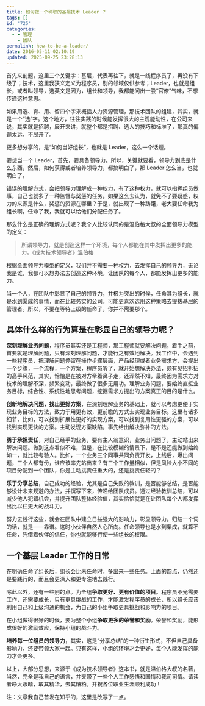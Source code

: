 ```yaml
---
title: 如何做一个称职的基层技术 Leader ？
tags: []
id: '725'
categories:
  - - 管理
    - 团队
permalink: how-to-be-a-leader/
date: 2016-05-11 02:10:19
updated: 2025-09-25 23:28:13
---
```


首先来剖题，这里三个关键字：基层，代表再往下，就是一线程序员了，再没有下级了；技术，这里我狭义定义为程序员，别的领域仅供参考；Leader，也就是组长，或者叫领导，选英文是因为，组长和领导，我都能问出一股“官僚”气味，不想传递这种意思。
<!-- more -->
如果用选、育、用、留四个字来概括人力资源管理，那技术团队的组建，其实，就是一个“选”字。这个地方，往往实践的时候能发挥很大的主观能动性，在公司来说，其实就是招聘，展开来讲，就整个都是招聘、选人的技巧和标准了，那真的偏题太远，不展开了。

更多想分享的，是“如何当好组长”，也就是 Leader，这么一个话题。

要想当一个 Leader，首先，要具备领导力。所以，关键就要看，领导力到底是什么东西，然后，如何获得或者培养领导力，都搞明白了，那 Leader 怎么当，也就明白了。

错误的理解方式，会把领导力理解成一种权力，有了这种权力，就可以指挥组员做事，自己也就多了一种监督与奖惩的任务。如果这么去认为，就免不了要疑惑，权力的来源是什么，奖惩的资源在哪里？于是，就出现了一种踌躇，老大要任命我为组长啊，任命了我，我就可以给他们分配任务了。

那么什么是正确的理解方式呢？我个人比较认同的是温伯格大叔的全面领导力模型的定义：

> 所谓领导力，就是创造这样一个环境，每个人都能在其中发挥出更多的能力。《成为技术领导者》温伯格

根据全面领导力模型的定义，我们并不需要一种权力，去发挥自己的领导力，无论我是谁，我都可以想办法去创造这种环境，让团队的每个人，都能发挥出更多的能力。

当一个人，在团队中彰显了自己的领导力，并极为突出的时候，任命其为组长，就是水到渠成的事情，而在比较务实的公司，可能更喜欢选用这种策略去提拔基层的管理者。所以，不要在等待上级的任命了，你并不需要那个。

## 具体什么样的行为算是在彰显自己的领导力呢？

**深刻理解业务问题**，程序员其实还是工程师，那工程师就要解决问题，着手之前，首要就是理解问题，只有深刻理解问题，才能行之有效地解决。我工作中，会遇到一些程序员，把理解问题停留在操作步骤层面，产品经理或者业务需求方，会提出一个步骤，一个流程，一个方案，程序员听了，就开始想解决办法，颇有见招拆招的高手风范，其实，恰恰是在被对方牵着鼻子走，还浑然不知，最终因为需求方对技术的理解不深，频繁变动，最终做了很多无用功。理解业务问题，要始终直抵业务目标，综合性、系统性地思考问题，挖掘需求方提出的方案真正的目的是什么。

**创新地解决问题，找出更好方案**，在深刻理解业务的基础上，就可以考虑更便于实现业务目标的方法，致力于用更有效，更前瞻的方式去实现业务目标。这里有诸多细节，比如，可以找到扩展性更好的实现方案，可以找到复用性更强的方案，可以找到实现更快的方案。主动发现方案缺陷，事先给出解决弥补的方法。

**勇于承担责任**，对自己经手的业务，要有主人翁意识，业务出问题了，主动站出来解决问题。做到这点看似不难，但是，在比较模糊的情景下，是不是还能做到始终如一，就比较考验人。比如，一个业务三个同事共同负责开发，上线后，爆出问题，三个人都有份，谁应该率先站出来？有三个工作量相似，但是风险大小不同的项目分配到一个团队，你是主动挑责任重大的，还是挑责任轻的？

**乐于分享总结**，自己成功的经验，尤其是自己失败的教训，是否能够总结，是否能够设计未来规避的办法，并撰写下来，传递给团队成员。通过经验教训总结，可以减少他人犯错机会，并提升团队整体经验值，其实恰恰就是在让团队每个人都发挥出比以往更大的战斗力。

努力去践行这些，就会在团队中建立日益强大的影响力，彰显领导力。归结一个词的话，就是——靠谱。这时小伙伴自然人心所向。任命领导也是水到渠成，就算不任命，凭借着伙伴的信任，你也就能够行使一些组长的权限。

## 一个基层 Leader 工作的日常

在明确任命了组长后，组长会比未任命时，多出来一些任务。上面的四点，仍然还是要践行的，而且会更深入和更专注地去践行。

除此以外，还有一些别的点。为全组**争取更好、更有价值的项目**。程序员不光需要工作，还需要成长，只有更具挑战的工作，才能激发程序员的成长，所以组长应该利用自己和上级沟通的机会，为自己的小组争取更具挑战和影响力的项目。

在小组做得很好的时候，要为整个小组**争取更多的荣誉和奖励**。荣誉和奖励，能形成很好的激励效应，保持小组的战斗力。

**培养每一位组员的领导力**，其实，这是“分享总结”的一种衍生形式，不但自己具备影响力，还要带领大家一起。只有这样，小组的环境才会更好，每个人能发挥的能力才会更多。

以上，大部分思想，来源于《成为技术领导者》这本书，就是温伯格大叔的名著，当然，完全是我自己的语言，并夹带了一些个人工作感悟和国情和我司司情。请读者睁大眼睛，取其精华，去其糟粕。并祝各位职业生涯顺利成功！

注：文章我自己首发在知乎的，这里是改写了一点。